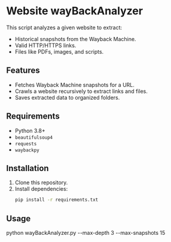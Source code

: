 # Website wayBackAnalyzer

This script analyzes a given website to extract:
- Historical snapshots from the Wayback Machine.
- Valid HTTP/HTTPS links.
- Files like PDFs, images, and scripts.

## Features
- Fetches Wayback Machine snapshots for a URL.
- Crawls a website recursively to extract links and files.
- Saves extracted data to organized folders.

## Requirements
- Python 3.8+
- `beautifulsoup4`
- `requests`
- `waybackpy`

## Installation
1. Clone this repository.
2. Install dependencies:
   ```bash
   pip install -r requirements.txt

## Usage

   python wayBackAnalyzer.py <URL> --max-depth 3 --max-snapshots 15
